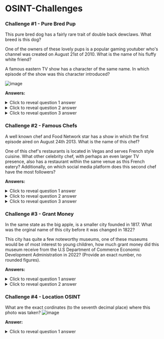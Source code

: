 # OSINT-Challenges
### Challenge #1 - Pure Bred Pup
This pure bred dog has a fairly rare trait of double back dewclaws. What breed is this dog? 

One of the owners of these lovely pups is a popular gaming youtuber who's channel was created on August 21st of 2010. What is the name of his fluffy white friend? 

A famous eastern TV show has a character of the same name. In which episode of the show was this character introduced?

![image](https://github.com/user-attachments/assets/674e57b7-344b-4a12-a0bf-2083b6e868ab)

**Answers:**
<details>
  <summary>Click to reveal question 1 answer </summary>
Great Pyrenes 
</details>
<details>
  <summary>Click to reveal question 2 answer </summary>
Koda 
</details>
<details>
  <summary>Click to reveal question 3 answer </summary>
Episode 5 of My Hero Academia  
</details>

### Challenge #2 - Famous Chefs
A well known chef and Food Network star has a show in which the first episode aired on August 24th 2013. What is the name of this chef? 

One of this chef's restaurants is located in Vegas and serves French style cuisine. What other celebrity chef, with perhaps an even larger TV presence, also has a restaurant within the same venue as this French eatery? Additionally, on which social media platform does this second chef have the most followers? 

**Answers:**
<details>
  <summary>Click to reveal question 1 answer </summary>
Bobby Flay 
</details>
<details>
  <summary>Click to reveal question 2 answer </summary>
Gordon Ramsey 
</details>
<details>
  <summary>Click to reveal question 3 answer </summary>
TikTok
</details>

### Challenge #3 - Grant Money
In the same state as the big apple, is a smaller city founded in 1817. What was the orginal name of this city before it was changed in 1822? 

This city has quite a few noteworthy museums, one of these museums would be of most interest to young children, how much grant money did this museum receive from the U.S Department of Commerce Economic Development Administration in 2022? (Provide an exact number, no rounded figures).

**Answers:**
<details>
  <summary>Click to reveal question 1 answer </summary>
Rochesterville 
</details>
<details>
  <summary>Click to reveal question 2 answer </summary>
$7,522,932
</details>

### Challenge #4 - Location OSINT
What are the exact cordinates (to the seventh decimal place) where this photo was taken? 
![image](https://github.com/user-attachments/assets/3b34a0ed-1ece-4950-8be4-282865e1c3e7)

**Answer:**
<details>
  <summary>Click to reveal question 1 answer </summary>
63.9904327,-19.0654527
</details>
